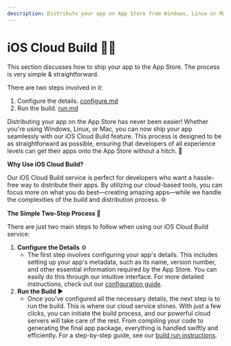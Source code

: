 ```yaml
---
description: Distribute your app on App Store from Windows, Linux or Mac.
---
```


# iOS Cloud Build 😮‍💨

This section discusses how to ship your app to the App Store. The process is very simple & straightforward.

There are two steps involved in it:

1. &#x20;Configure the details. [configure.md](configure.md "mention")
2. &#x20;Run the build. [run.md](run.md "mention")

Distributing your app on the App Store has never been easier! Whether you're using Windows, Linux, or Mac, you can now ship your app seamlessly with our iOS Cloud Build feature. This process is designed to be as straightforward as possible, ensuring that developers of all experience levels can get their apps onto the App Store without a hitch. 📲

**Why Use iOS Cloud Build?**

Our iOS Cloud Build service is perfect for developers who want a hassle-free way to distribute their apps. By utilizing our cloud-based tools, you can focus more on what you do best—creating amazing apps—while we handle the complexities of the build and distribution process. 🌐

**The Simple Two-Step Process 🚀**

There are just two main steps to follow when using our iOS Cloud Build service:

1. **Configure the Details** ⚙️
   * The first step involves configuring your app's details. This includes setting up your app's metadata, such as its name, version number, and other essential information required by the App Store. You can easily do this through our intuitive interface. For more detailed instructions, check out our [configuration guide](https://docs.blup.in/wiki/publish-to-stores-ship/ios-cloud-build/configure).
2. **Run the Build** ▶️
   * Once you’ve configured all the necessary details, the next step is to run the build. This is where our cloud service shines. With just a few clicks, you can initiate the build process, and our powerful cloud servers will take care of the rest. From compiling your code to generating the final app package, everything is handled swiftly and efficiently. For a step-by-step guide, see our [build run instructions](https://docs.blup.in/wiki/publish-to-stores-ship/ios-cloud-build/run).
